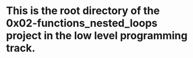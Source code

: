 # This is the root directory of the 0x02-functions_nested_loops project in the low level programming track.
